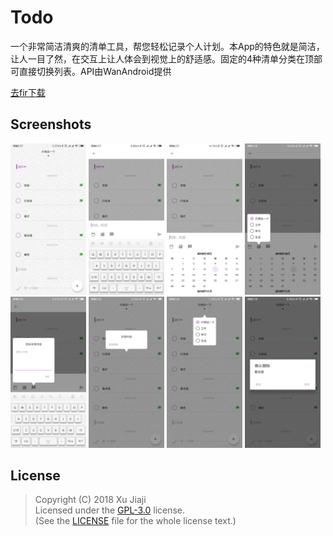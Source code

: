 # Todo
一个非常简洁清爽的清单工具，帮您轻松记录个人计划。本App的特色就是简洁，让人一目了然，在交互上让人体会到视觉上的舒适感。固定的4种清单分类在顶部可直接切换列表。API由WanAndroid提供

[去fir下载](https://fir.im/wantodo)

## Screenshots
<div >
<img  src="https://raw.githubusercontent.com/xujiaji/xujiaji.github.io/pictures/todo/screen/a.png" width="24%" height="auto">
<img style="margin-left:0px;" src="https://raw.githubusercontent.com/xujiaji/xujiaji.github.io/pictures/todo/screen/b.png" width="24%" >
<img style="margin-left:0px;" src="https://raw.githubusercontent.com/xujiaji/xujiaji.github.io/pictures/todo/screen/c.png" width="24%" >
<img  src="https://raw.githubusercontent.com/xujiaji/xujiaji.github.io/pictures/todo/screen/d.png" width="24%" height="auto">
</div>

<div >
<img  src="https://raw.githubusercontent.com/xujiaji/xujiaji.github.io/pictures/todo/screen/e.png" width="24%" height="auto">
<img style="margin-left:0px;" src="https://raw.githubusercontent.com/xujiaji/xujiaji.github.io/pictures/todo/screen/f.png" width="24%" >
<img style="margin-left:0px;" src="https://raw.githubusercontent.com/xujiaji/xujiaji.github.io/pictures/todo/screen/g.png" width="24%" >
<img  src="https://raw.githubusercontent.com/xujiaji/xujiaji.github.io/pictures/todo/screen/h.png" width="24%" height="auto">
</div>

## License
> Copyright (C) 2018 Xu Jiaji  
> Licensed under the [GPL-3.0](https://www.gnu.org/licenses/gpl.html) license.  
> (See the [LICENSE](https://github.com/xujiaji/Todo/blob/master/LICENSE) file for the whole license text.)
